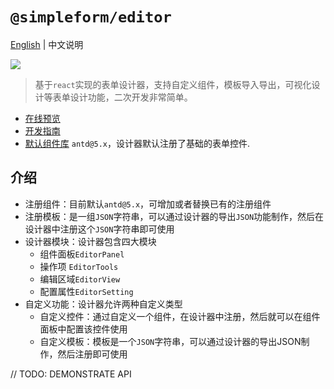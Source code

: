 # `@simpleform/editor`

[English](./README.md) | 中文说明

[![](https://img.shields.io/badge/version-2.0.3-green)](https://www.npmjs.com/package/@simpleform/editor)

> 基于`react`实现的表单设计器，支持自定义组件，模板导入导出，可视化设计等表单设计功能，二次开发非常简单。

* [在线预览](https://mezhanglei.github.io/simpleform/)
* [开发指南](https://mezhanglei.github.io/simpleform/)
* [默认组件库](https://ant.design/index-cn/) `antd@5.x`，设计器默认注册了基础的表单控件.

## 介绍
- 注册组件：目前默认`antd@5.x`，可增加或者替换已有的注册组件
- 注册模板：是一组`JSON`字符串，可以通过设计器的导出`JSON`功能制作，然后在设计器中注册这个`JSON`字符串即可使用
- 设计器模块：设计器包含四大模块
  * 组件面板`EditorPanel`
  * 操作项 `EditorTools`
  * 编辑区域`EditorView`
  * 配置属性`EditorSetting`
- 自定义功能：设计器允许两种自定义类型
  * 自定义控件：通过自定义一个组件，在设计器中注册，然后就可以在组件面板中配置该控件使用
  * 自定义模板：模板是一个`JSON`字符串，可以通过设计器的导出JSON制作，然后注册即可使用

// TODO: DEMONSTRATE API
```
